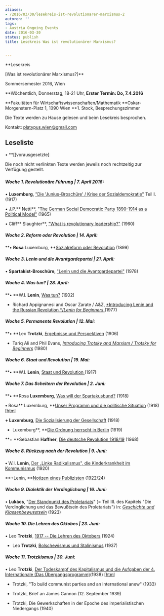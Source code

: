 ```yaml
---
aliases:
- /2016/03/30/lesekreis-ist-revolutionarer-marxismus-2
autoren: ''
tags:
- Austria Ongoing Events
date: 2016-03-30
status: publish
title: Lesekreis Was ist revolutionärer Marxismus?


---
```

**Lesekreis

[Was ist revolutionärer Marxismus?]**


Sommersemester 2016, Wien

**Wöchentlich, Donnerstag, 18-21 Uhr,
**Erster Termin: Do, 7.4.2016**

**Fakultäten für Wirtschaftswissenschaften/Mathematik
**Oskar-Morgenstern-Platz 1, 1090 Wien
**1. Stock, Besprechungszimmer


Die Texte werden zu Hause gelesen und beim Lesekreis besprochen.

Kontakt: platypus.wien@gmail.com



## Leseliste

• **[[vorausgesetzte]

Die noch nicht verlinkten Texte werden jeweils noch rechtzeitig zur Verfügung gestellt.



#####

##### Woche 1. Revolutionäre Führung | 7. April 2016:

• **Luxemburg**, ["Die 'Junius-Broschüre' / Krise der Sozialdemokratie"](https://www.dropbox.com/s/iiuw3vs5092yszz/luxemburg-die_krise_der_sozialdemokratie.pdf?dl=0) Teil I. (1917)

• J.P.** Nettl**, ["The German Social Democratic Party 1890-1914 as a Political Model"](https://www.dropbox.com/s/cdjzd0dgp0nrmvd/nettljp_spd.pdf?dl=0) (1965)

• Cliff** Slaughter**, ["What is revolutionary leadership?"](https://www.dropbox.com/s/0hnm2xwzokeif7g/slaughter-what_is_revolutionary_leadership.pdf?dl=0) (1960)







##### Woche 2. Reform oder Revolution | 14. April:

**• **Rosa** Luxemburg, **[Sozialreform oder Revolution](https://www.dropbox.com/s/9uhktu73i48djmm/Luxemburg-Sozialreform-oder-Revolution.pdf?dl=0) (1899)







##### Woche 3. Lenin und die Avantgardepartei | 21. April:

• **Spartakist-Broschüre**, ["Lenin und die Avantgardepartei"](https://www.dropbox.com/s/67qqnvk6ruhj338/Leninu.Avantgardepartei.pdf?dl=0) (1978)







##### Woche 4. Was tun? | 28. April:



**• **W.I. **Lenin**, [Was tun?](https://www.dropbox.com/s/lk5h3z5o2icnqim/lenin-was_tun.pdf?dl=0) (1902)





+ Richard Appignanesi and Oscar Zarate / A&Z, [*Introducing Lenin and the Russian Revolution */*Lenin for Beginners* ](https://www.dropbox.com/s/0krwm781qn5w5lq/leninforbeginners1978.pdf?dl=0)(1977)









##### Woche 5. Permanente Revolution | 12. Mai:

**• **Leo **Trotzki**, [Ergebnisse und Perspektiven](https://www.dropbox.com/s/pvnyoklaiep7pfk/Trotzki%20-%20Ergebnisse%20und%20Perspektiven.pdf?dl=0) (1906)

+ Tariq Ali and Phil Evans, [*Introducing Trotsky and Marxism */* Trotsky for Beginners*](https://www.dropbox.com/s/snfw2h0ct4s8ufq/trotskyforbeginners1980.pdf?dl=0) (1980)







##### Woche 6. Staat und Revolution | 19. Mai:

**• **W.I. **Lenin**, [Staat und Revolution ](https://www.dropbox.com/s/vpzydxx19w1zvia/Lenin%20Staat%20und%20Revolution%20%281917%29.pdf?dl=0)(1917)







##### Woche 7. Das Scheitern der Revolution | 2. Juni:

**• **Rosa **Luxemburg**, [Was will der Spartakusbund?](https://www.dropbox.com/s/drcl1ssg3plwivj/Luxemburg%20-%20Was%20will%20der%20Spartakusbund.pdf?dl=0) (1918)

**•** Rosa** Luxemburg, **[Unser Programm und die politische Situation](https://www.dropbox.com/s/6bh7o76oj3ekldz/Luxemburg%20-%20Unser%20Programm%20und%20die%20politische%20Situation.pdf?dl=0) (1918) [[html](https://www.marxists.org/deutsch/archiv/luxemburg/1918/12/programm.html)

**+ Luxemburg**, [Die Sozialisierung der Gesellschaft](http://archiv2007.sozialisten.de/politik/publikationen/disput/view_html?zid=3483&bs=1&n=0) (1918)

+ Luxemburg**, **[Die Ordnung herrscht in Berlin](http://www.marxists.org/deutsch/archiv/luxemburg/1919/01/ordnung.htm) (1919)

**+ **Sebastian **Haffner**, [Die deutsche Revolution 1918/19](http://www.amazon.de/Die-deutsche-Revolution-1918-19/dp/349961622X/ref=sr_1_5?ie=UTF8&qid=1334249404&sr=8-5) (1968)







##### Woche 8. Rückzug nach der Revolution | 9. Juni:

**•** W.I. **Lenin**, [Der „Linke Radikalismus", die Kinderkrankheit im Kommunismus](https://www.dropbox.com/s/e399okfmpkg1t2f/Lenin%20-%20Der%20Linke%20Radikalismus.pdf?dl=0) (1920)

**+Lenin, **[Notizen eines Publizisten](https://www.dropbox.com/s/7idaoj4403si183/lenin-berge.pdf?dl=0) (1922/24)







##### Woche 9. Dialektik der Verdinglichung | 16. Juni:

• **Lukács**, "[Der Standpunkt des Proletariats](https://www.dropbox.com/s/qy3odifkns6q385/Lukács-Standpunkt-Proletariat.pdf?dl=0)" (= Teil III. des Kapitels "Die Verdinglichung und das Bewußtsein des Proletariats") In: [*Geschichte und Klassenbewusstsein*](https://www.dropbox.com/s/z7uk17566c43rgl/lukacs-geschichte-klassenbewusstseinocr.pdf?dl=0) (1923)







##### Woche 10. Die Lehren des Oktobes | 23. Juni:

• Leo **Trotzki**, [1917 -- Die Lehren des Oktobers](https://www.dropbox.com/s/tcmt4ih7oqfm5w5/Trotzki-Lehren-Oktober.pdf?dl=0) (1924)

+ Leo **Trotzki**, [Bolschewismus und Stalinismus](https://www.dropbox.com/s/16jhc6z6wv4tsnm/trotzki-bolschewismus_oder_stalinismus.pdf?dl=0) (1937)







##### Woche 11. Trotzkismus | 30. Juni:

• Leo **Trotzki**, [Der Todeskampf des Kapitalismus und die Aufgaben der 4. Internationale (Das Übergangsprogramm)](https://www.dropbox.com/s/rsseokfwa1z1p2h/Trotzki-%C3%9Cbergangsprogramm.pdf?dl=0)(1938) [[html](http://www.marxists.org/deutsch/archiv/trotzki/1938/uebergang/)

+ Trotzki, "To build communist parties and an international anew" (1933)

+ Trotzki, Brief an James Cannon (12. September 1939)

+ Trotzki, Die Gewerkschaften in der Epoche des imperialistischen Niedergangs (1940)





#####

#####
